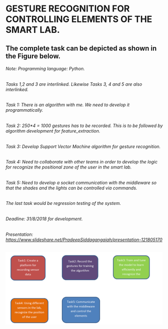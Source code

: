 # GESTURE RECOGNITION FOR CONTROLLING ELEMENTS OF THE SMART LAB.
## The complete task can be depicted as shown in the Figure below.
###### Note: Programming language: Python.
###### Tasks 1,2 and 3 are interlinked. Likewise Tasks 3, 4 and 5 are also interlinked.
###### Task 1: There is an algorithm with me. We need to develop it programmatically.
###### Task 2: 250*4 = 1000 gestures has to be recorded. This is to be followed by algorithm development for feature_extraction.
###### Task 3: Develop Support Vector Machine algorithm for gesture recognition.
###### Task 4: Need to collaborate with other teams in order to develop the logic for recognize the positional zone of the user in the smart lab.
###### Task 5: Need to develop a socket communication with the middleware so that the shades and the lights can be controlled via commands.
###### The last task would be regression testing of the system.
###### Deadline: 31/8/2018 for development.
###### Presentation: https://www.slideshare.net/PradeepSiddagangaiah/presentation-121805170

![Screenshot](Github.PNG)
